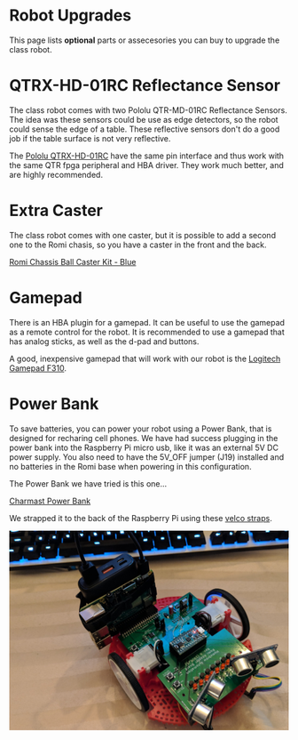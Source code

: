 # Robot Upgrades

This page lists __optional__ parts or assecesories you can 
buy to upgrade the class robot.

# QTRX-HD-01RC Reflectance Sensor

The class robot comes with two Pololu QTR-MD-01RC Reflectance Sensors.
The idea was these sensors could be use as edge detectors, so the robot
could sense the edge of a table.  These reflective sensors don't 
do a good job if the table surface is not very reflective.

The [Pololu QTRX-HD-01RC](https://www.pololu.com/product/4301) 
have the same pin interface and thus work with the same
QTR fpga peripheral and HBA driver.  They work much better,
and are highly recommended.

# Extra Caster

The class robot comes with one caster, but it is possible to add
a second one to the Romi chasis, so you have a caster in the front
and the back.

[Romi Chassis Ball Caster Kit - Blue](https://www.pololu.com/product/3536)

# Gamepad

There is an HBA plugin for a gamepad.  It can be useful to use
the gamepad as a remote control for the robot.  It is recommended
to use a gamepad that has analog sticks, as well as the d-pad and buttons.

A good, inexpensive gamepad that will work with our robot is the
[Logitech Gamepad F310](https://www.amazon.com/gp/product/B003VAHYQY).

# Power Bank

To save batteries, you can power your robot using a Power Bank, that 
is designed for recharing cell phones.  We have had success plugging 
in the power bank into the Raspberry Pi micro usb, 
like it was an external 5V DC power supply. You also need to have
the 5V_OFF jumper (J19) installed and no batteries in the Romi
base when powering in this configuration.

The Power Bank we have tried is this one...

[Charmast Power Bank](https://www.amazon.com/gp/product/B07L931FCY)

We strapped it to the back of the Raspberry Pi using these 
[velco straps](https://www.amazon.com/dp/B00O9VKVFK).

![Robot with Power Bank](images/power_bank.jpg)



